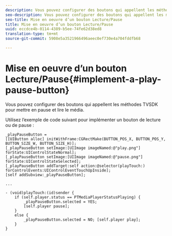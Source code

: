 ```yaml
---
description: Vous pouvez configurer des boutons qui appellent les méthodes TVSDK pour mettre en pause et lire le média.
seo-description: Vous pouvez configurer des boutons qui appellent les méthodes TVSDK pour mettre en pause et lire le média.
seo-title: Mise en oeuvre d’un bouton Lecture/Pause
title: Mise en oeuvre d’un bouton Lecture/Pause
uuid: eccdce4b-0114-4389-b5ee-74fe62d38ed8
translation-type: tm+mt
source-git-commit: 5908e5a3521966496aeec0ef730e4a704fddfb68

---
```



# Mise en oeuvre d’un bouton Lecture/Pause{#implement-a-play-pause-button}

Vous pouvez configurer des boutons qui appellent les méthodes TVSDK pour mettre en pause et lire le média.

Utilisez l’exemple de code suivant pour implémenter un bouton de lecture ou de pause :

<!--<a id="example_BC2632D673FE451190A30A23145090D0"></a>-->

```
_playPauseButton =  
[[UIButton alloc] initWithFrame:CGRectMake(BUTTON_POS_X, BUTTON_POS_Y, BUTTON_SIZE_W, BUTTON_SIZE_H)]; 
[_playPauseButton setImage:[UIImage imageNamed:@"play.png"] forState:UIControlStateNormal];  
[_playPauseButton setImage:[UIImage imageNamed:@"pause.png"] forState:UIControlStateSelected]; 
[_playPauseButton addTarget:self action:@selector(playTouch:) forControlEvents:UIControlEventTouchUpInside]; 
[self addSubview:_playPauseButton]; 
 
... 
 
- (void)playTouch:(id)sender { 
    if (self.player.status == PTMediaPlayerStatusPlaying) { 
        _playPauseButton.selected = YES;  
        [self.player pause]; 
    } 
    else { 
        _playPauseButton.selected = NO; [self.player play]; 
    } 
} 
```


